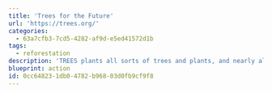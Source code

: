 ```yaml
---
title: 'Trees for the Future'
url: 'https://trees.org/'
categories:
  - 63a7cfb3-7cd5-4282-af9d-e5ed41572d1b
tags:
  - reforestation
description: 'TREES plants all sorts of trees and plants, and nearly all of the trees used are either native or naturalized in the environments where they are planted. They partner with farmers to understand their needs and match them with species that will suit their needs and be environmentally benign.'
blueprint: action
id: 0cc64823-1db0-4782-b968-03d0fb9cf9f8
---
```

